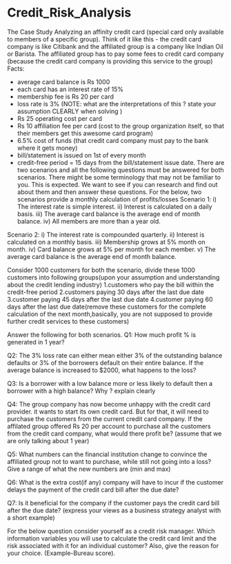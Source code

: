 # Credit_Risk_Analysis
The Case Study
Analyzing an affinity credit card (special card only available to members of a specific group). Think of it like this - the credit card company is like Citibank and the affiliated group is a company like Indian Oil or Barista. The affiliated group has to pay some fees to credit card company (because the credit card company is providing this service to the group) 
Facts:
- average card balance is Rs 1000
- each card has an interest rate of 15%
- membership fee is Rs 20 per card
- loss rate is 3% (NOTE: what are the interpretations of this ? state your assumption CLEARLY when solving  )
- Rs 25 operating cost per card
- Rs 10 affiliation fee per card (cost to the group organization itself, so that their members get this awesome card program)
- 6.5% cost of funds (that credit card company must pay to the bank where it gets money)
- bill/statement is issued on 1st of every month
- credit-free period = 15 days from the bill/statement issue date.
There are two scenarios and all the following questions must be answered for both scenarios. There might be some terminology that may not be familiar to you. This is expected. We want to see if you can research and find out about them and then answer these questions.
For the below, two scenarios provide a monthly calculation of profits/losses 
Scenario 1:
 i) The interest rate is simple interest.
 ii) Interest is calculated on a daily basis.
 iii) The average card balance is the average end of month balance.
 iv) All members are more than a year old.
 
Scenario 2:
 i) The interest rate is compounded quarterly.
 ii) Interest is calculated on a monthly basis.
 iii) Membership grows at 5% month on month.
 iv) Card balance grows at 5% per month for each member.
 v) The average card balance is the average end of month balance.

Consider 1000 customers for both the scenario, divide these 1000 customers into following groups(upon your assumption and understanding about the credit lending industry)
1.customers who pay the bill within the credit-free period
2.customers paying 30 days after the last due date
3.customer paying 45 days after the last due date
4.customer paying 60 days after the last due date(remove these customers for the complete calculation of the next month,basically, you are not supposed to provide further credit services to these customers)

Answer the following for both scenarios.
Q1: How much profit % is generated in 1 year?
 
Q2: The 3% loss rate can either mean either 3% of the outstanding balance defaults or 3% of the borrowers default on their entire balance. If the average balance is increased to $2000, what happens to the loss?
 
Q3: Is a borrower with a low balance more or less likely to default then a borrower with a high balance? Why ? explain clearly
 
Q4: The group company has now become unhappy with the credit card provider. it wants to start its own credit card. But for that, it will need to purchase the customers from the current credit card company. If the affilated group offered Rs 20 per account to purchase all the customers from the credit card company, what would there profit be? (assume that we are only talking about 1 year)
 
Q5: What numbers can the financial institution change to convince the affiliated group not to want to purchase, while still not going into a loss? Give a range of what the new numbers are (min and max)
 
Q6: What is the extra cost(if any) company will have to incur if the customer delays the payment of the credit card bill after the due date?
 
Q7: Is it beneficial for the company if the customer pays the credit card bill after the due date? (express your views as a business strategy analyst with a short example)

For the below question consider yourself as a credit risk manager.
Which information variables you will use to calculate the credit card limit and the risk associated with it for an individual customer? Also, give the reason for your choice. (Example-Bureau score).
